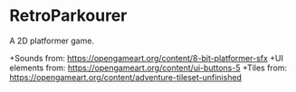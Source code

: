 # RetroParkourer
A 2D platformer game.

+Sounds from: https://opengameart.org/content/8-bit-platformer-sfx
+UI elements from: https://opengameart.org/content/ui-buttons-5
+Tiles from: https://opengameart.org/content/adventure-tileset-unfinished

